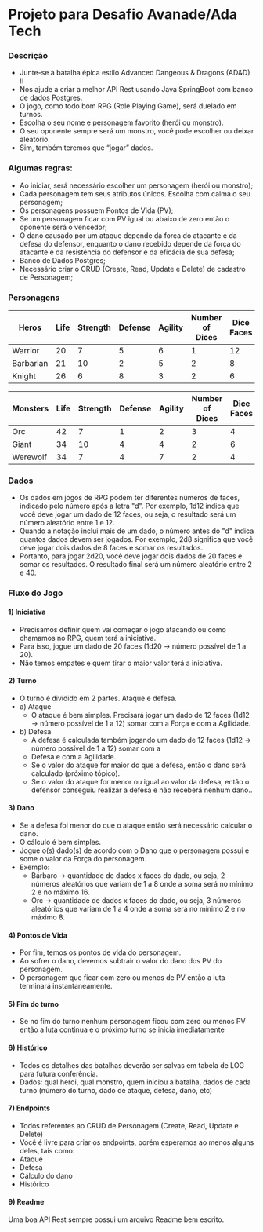 # Projeto para Desafio Avanade/Ada Tech

### Descrição

- Junte-se à batalha épica estilo Advanced Dangeous & Dragons (AD&D) !! 
- Nos ajude a criar a melhor API Rest usando Java SpringBoot com banco de dados Postgres.
- O jogo, como todo bom RPG (Role Playing Game), será duelado em turnos.
- Escolha o seu nome e personagem favorito (herói ou monstro).
- O seu oponente sempre será um monstro, você pode escolher ou deixar aleatório.
- Sim, também teremos que “jogar” dados.

### Algumas regras:
- Ao iniciar, será necessário escolher um personagem (herói ou monstro);
- Cada personagem tem seus atributos únicos. Escolha com calma o seu personagem;
- Os personagens possuem Pontos de Vida (PV);
- Se um personagem ficar com PV igual ou abaixo de zero então o oponente será o vencedor;
- O dano causado por um ataque depende da força do atacante e da defesa do defensor, enquanto o dano recebido depende da força do atacante e da resistência do defensor e da eficácia de sua defesa;
- Banco de Dados Postgres;
- Necessário criar o CRUD (Create, Read, Update e Delete) de cadastro de Personagem;

### Personagens

| Heros     | Life | Strength | Defense | Agility | Number of Dices | Dice Faces | 
|-----------|------|----------|---------|---------|-----------------|------------|
| Warrior   | 20   | 7        | 5       | 6       | 1               | 12         |
| Barbarian | 21   | 10       | 2       | 5       | 2               | 8          |
| Knight    | 26   | 6        | 8       | 3       | 2               | 6          |

| Monsters | Life | Strength | Defense | Agility | Number of Dices | Dice Faces | 
|----------|------|----------|---------|---------|-----------------|------------|
| Orc      | 42   | 7        | 1       | 2       | 3               | 4          |
| Giant    | 34   | 10       | 4       | 4       | 2               | 6          |
| Werewolf | 34   | 7        | 4       | 7       | 2               | 4          |

### Dados
- Os dados em jogos de RPG podem ter diferentes números de faces, indicado pelo número após a letra "d". Por
exemplo, 1d12 indica que você deve jogar um dado de 12 faces, ou seja, o resultado será um número aleatório entre
1 e 12.
- Quando a notação inclui mais de um dado, o número antes do "d" indica quantos dados devem ser jogados. Por
exemplo, 2d8 significa que você deve jogar dois dados de 8 faces e somar os resultados.
- Portanto, para jogar 2d20, você deve jogar dois dados de 20 faces e somar os resultados. O resultado final será um
número aleatório entre 2 e 40.

### Fluxo do Jogo

#### 1) Iniciativa
   - Precisamos definir quem vai começar o jogo atacando ou como chamamos no RPG, quem terá a iniciativa.
   - Para isso, jogue um dado de 20 faces (1d20 → número possível de 1 a 20).
   - Não temos empates e quem tirar o maior valor terá a iniciativa.


#### 2) Turno
   - O turno é dividido em 2 partes. Ataque e defesa.
   - a) Ataque
     - O ataque é bem simples. Precisará jogar um dado de 12 faces (1d12 → número possível de 1 a 12) somar com
     a Força e com a Agilidade.
   - b) Defesa
     - A defesa é calculada também jogando um dado de 12 faces (1d12 → número possível de 1 a 12) somar com a
     - Defesa e com a Agilidade.
     - Se o valor do ataque for maior do que a defesa, então o dano será calculado (próximo tópico).
     - Se o valor do ataque for menor ou igual ao valor da defesa, então o defensor conseguiu realizar a defesa e não
     receberá nenhum dano..


#### 3) Dano
   - Se a defesa foi menor do que o ataque então será necessário calcular o dano.
   - O cálculo é bem simples.
   - Jogue o(s) dado(s) de acordo com o Dano que o personagem possui e some o valor da Força do personagem.
   - Exemplo:
     - Bárbaro → quantidade de dados x faces do dado, ou seja, 2 números aleatórios que variam de 1 a 8 onde a soma
     será no mínimo 2 e no máximo 16.
     - Orc → quantidade de dados x faces do dado, ou seja, 3 números aleatórios que variam de 1 a 4 onde a soma será no
     mínimo 2 e no máximo 8.


#### 4) Pontos de Vida
   - Por fim, temos os pontos de vida do personagem.
   - Ao sofrer o dano, devemos subtrair o valor do dano dos PV do personagem.
   - O personagem que ficar com zero ou menos de PV então a luta terminará instantaneamente.


#### 5) Fim do turno
   - Se no fim do turno nenhum personagem ficou com zero ou menos PV então a luta continua e o próximo turno se inicia
   imediatamente


#### 6) Histórico
   - Todos os detalhes das batalhas deverão ser salvas em tabela de LOG para futura conferência.
   - Dados: qual heroi, qual monstro, quem iniciou a batalha, dados de cada turno (número do turno, dado de ataque, defesa,
   dano, etc)


#### 7) Endpoints
   - Todos referentes ao CRUD de Personagem (Create, Read, Update e Delete)
   - Você é livre para criar os endpoints, porém esperamos ao menos alguns deles, tais como:
   - Ataque
   - Defesa
   - Cálculo do dano
   - Histórico

#### 9) Readme
   Uma boa API Rest sempre possui um arquivo Readme bem escrito.